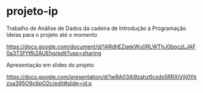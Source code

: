 # projeto-ip
Trabalho de Análise de Dados da cadeira de Introdução à Programação
Ideias para o projeto até o momento

https://docs.google.com/document/d/1ARdhEZqekWu0RLWThJ0bpczLJAF0a3TSfYtfk2AUEhg/edit?usp=sharing

Apresentação em slides do projeto

https://docs.google.com/presentation/d/1wRA034i9zahz6cxds5RRXiVjIj0Ykzxa395O9c6pO2c/edit#slide=id.p
